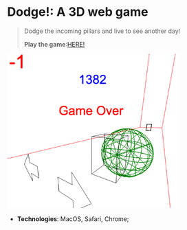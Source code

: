 # Dodge!: A 3D web game

> Dodge the incoming pillars and live to see another day!
> 
> **Play the game**:[HERE!](https://csjiet.github.io/dodge-3d-web-game/hw5.html)

<img src="./smashed.png" width=400>

- **Technologies**: MacOS, Safari, Chrome;


